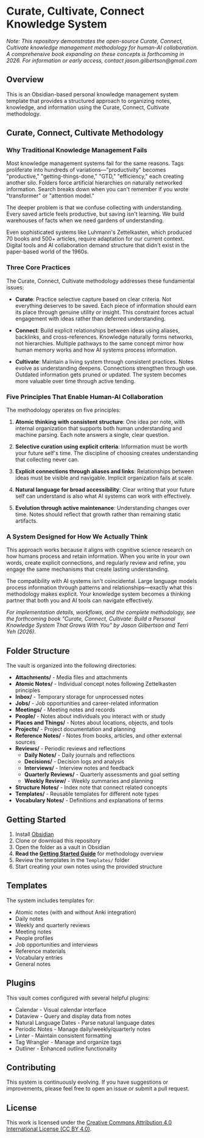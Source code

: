 # Curate, Cultivate, Connect Knowledge System

_Note: This repository demonstrates the open-source Curate, Connect, Cultivate knowledge management methodology for human-AI collaboration. A comprehensive book expanding on these concepts is forthcoming in 2026. For information or early access, contact jason.gilbertson@gmail.com_

## Overview

This is an Obsidian-based personal knowledge management system template that provides a structured approach to organizing notes, knowledge, and information using the Curate, Connect, Cultivate methodology.

## Curate, Connect, Cultivate Methodology

### Why Traditional Knowledge Management Fails

Most knowledge management systems fail for the same reasons. Tags proliferate into hundreds of variations—"productivity" becomes "productive," "getting-things-done," "GTD," "efficiency," each creating another silo. Folders force artificial hierarchies on naturally networked information. Search breaks down when you can't remember if you wrote "transformer" or "attention model." 

The deeper problem is that we confuse collecting with understanding. Every saved article feels productive, but saving isn't learning. We build warehouses of facts when we need gardens of understanding.

Even sophisticated systems like Luhmann's Zettelkasten, which produced 70 books and 500+ articles, require adaptation for our current context. Digital tools and AI collaboration demand structure that didn't exist in the paper-based world of the 1960s.

### Three Core Practices

The Curate, Connect, Cultivate methodology addresses these fundamental issues:

- **Curate**: Practice selective capture based on clear criteria. Not everything deserves to be saved. Each piece of information should earn its place through genuine utility or insight. This constraint forces actual engagement with ideas rather than deferred understanding.

- **Connect**: Build explicit relationships between ideas using aliases, backlinks, and cross-references. Knowledge naturally forms networks, not hierarchies. Multiple pathways to the same concept mirror how human memory works and how AI systems process information.

- **Cultivate**: Maintain a living system through consistent practices. Notes evolve as understanding deepens. Connections strengthen through use. Outdated information gets pruned or updated. The system becomes more valuable over time through active tending.

### Five Principles That Enable Human-AI Collaboration

The methodology operates on five principles:

1. **Atomic thinking with consistent structure**: One idea per note, with internal organization that supports both human understanding and machine parsing. Each note answers a single, clear question.

2. **Selective curation using explicit criteria**: Information must be worth your future self's time. The discipline of choosing creates understanding that collecting never can.

3. **Explicit connections through aliases and links**: Relationships between ideas must be visible and navigable. Implicit organization fails at scale.

4. **Natural language for broad accessibility**: Clear writing that your future self can understand is also what AI systems can work with effectively.

5. **Evolution through active maintenance**: Understanding changes over time. Notes should reflect that growth rather than remaining static artifacts.

### A System Designed for How We Actually Think

This approach works because it aligns with cognitive science research on how humans process and retain information. When you write in your own words, create explicit connections, and regularly review and refine, you engage the same mechanisms that create lasting understanding.

The compatibility with AI systems isn't coincidental. Large language models process information through patterns and relationships—exactly what this methodology makes explicit. Your knowledge system becomes a thinking partner that both you and AI tools can navigate effectively.

_For implementation details, workflows, and the complete methodology, see the forthcoming book "Curate, Connect, Cultivate: Build a Personal Knowledge System That Grows With You" by Jason Gilbertson and Terri Yeh (2026)._

## Folder Structure

The vault is organized into the following directories:

- **Attachments/** - Media files and attachments
- **Atomic Notes/** - Individual concept notes following Zettelkasten principles
- **Inbox/** - Temporary storage for unprocessed notes
- **Jobs/** - Job opportunities and career-related information
- **Meetings/** - Meeting notes and records
- **People/** - Notes about individuals you interact with or study
- **Places and Things/** - Notes about locations, objects, and tools
- **Projects/** - Project documentation and planning
- **Reference Notes/** - Notes from books, articles, and other external sources
- **Reviews/** - Periodic reviews and reflections
	- **Daily Notes/** - Daily journals and reflections
	- **Decisions/** - Decision logs and analysis
	- **Interviews/** - Interview notes and feedback
	- **Quarterly Reviews/** - Quarterly assessments and goal setting
	- **Weekly Review/** - Weekly summaries and planning
- **Structure Notes/** - Index note that connect related concepts
- **Templates/** - Reusable templates for different note types
- **Vocabulary Notes/** - Definitions and explanations of terms

## Getting Started

1. Install [Obsidian](https://obsidian.md/)
2. Clone or download this repository
3. Open the folder as a vault in Obsidian
4. **Read the [Getting Started Guide](GETTING-STARTED.md)** for methodology overview
5. Review the templates in the `Templates/` folder
6. Start creating your own notes using the provided structure

## Templates

The system includes templates for:

- Atomic notes (with and without Anki integration)
- Daily notes
- Weekly and quarterly reviews
- Meeting notes
- People profiles
- Job opportunities and interviews
- Reference materials
- Vocabulary entries
- General notes

## Plugins

This vault comes configured with several helpful plugins:

- Calendar - Visual calendar interface
- Dataview - Query and display data from notes
- Natural Language Dates - Parse natural language dates
- Periodic Notes - Manage daily/weekly/quarterly notes
- Linter - Maintain consistent formatting
- Tag Wrangler - Manage and organize tags
- Outliner - Enhanced outline functionality

## Contributing

This system is continuously evolving. If you have suggestions or improvements, please feel free to open an issue or submit a pull request.

## License

This work is licensed under the [Creative Commons Attribution 4.0 International License (CC BY 4.0)](LICENSE.md).
